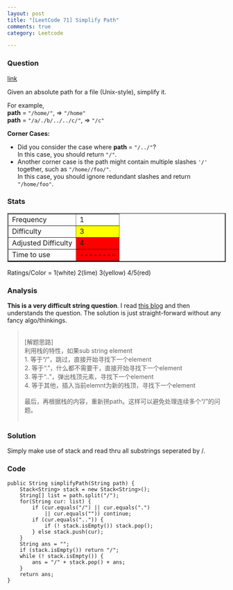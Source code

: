 ```yaml
---
layout: post
title: "[LeetCode 71] Simplify Path"
comments: true
category: Leetcode

---
```


### Question 
[link](https://oj.leetcode.com/problems/simplify-path/)

<div class="question-content">
            <p></p><p>Given an absolute path for a file (Unix-style), simplify it.</p>

<p>For example,<br>
<b>path</b> = <code>"/home/"</code>, =&gt; <code>"/home"</code><br>
<b>path</b> = <code>"/a/./b/../../c/"</code>, =&gt; <code>"/c"</code><br>
</p>

<div class="spoilers" ><b>Corner Cases:</b>

<p>
</p><ul>
<li>Did you consider the case where <b>path</b> = <code>"/../"</code>?<br>
In this case, you should return <code>"/"</code>.</li>
<li>Another corner case is the path might contain multiple slashes <code>'/'</code> together, such as <code>"/home//foo/"</code>.<br>
In this case, you should ignore redundant slashes and return <code>"/home/foo"</code>.</li>
<p></p>
</ul></div><p></p>
          </div>

### Stats
<table border="2">
	<tr>
		<td>Frequency</td>
		<td bgcolor="white">1</td>
	</tr>
	<tr>
		<td>Difficulty</td>
		<td bgcolor="yellow">3</td>
	</tr>
	<tr>
		<td>Adjusted Difficulty</td>
		<td bgcolor="red">4</td>
	</tr>
	<tr>
		<td>Time to use</td>
		<td bgcolor="red">--------</td>
	</tr>
</table>

Ratings/Color = 1(white) 2(lime) 3(yellow) 4/5(red)

### Analysis

__This is a very difficult string question__. I read [this blog](http://fisherlei.blogspot.sg/2013/01/leetcode-simplify-path.html) and then understands the question. The solution is just straight-forward without any fancy algo/thinkings. 

<blockquote cite="http://fisherlei.blogspot.sg/2013/01/leetcode-simplify-path.html">
    <br>
    [解题思路]<br>
    利用栈的特性，如果sub string element<br>
    1. 等于“/”，跳过，直接开始寻找下一个element<br>
    2. 等于“.”，什么都不需要干，直接开始寻找下一个element<br>
    3. 等于“..”，弹出栈顶元素，寻找下一个element<br>
    4. 等于其他，插入当前elemnt为新的栈顶，寻找下一个element<br>
    <br>
    最后，再根据栈的内容，重新拼path。这样可以避免处理连续多个“/”的问题。<br>
    <br>
</blockquote>

### Solution

Simply make use of stack and read thru all substrings seperated by /. 

### Code


    public String simplifyPath(String path) {
        Stack<String> stack = new Stack<String>();
        String[] list = path.split("/");
        for(String cur: list) {
            if (cur.equals("/") || cur.equals(".")
                || cur.equals("")) continue;
            if (cur.equals("..")) {
                if (! stack.isEmpty()) stack.pop();
            } else stack.push(cur);
        }
        String ans = "";
        if (stack.isEmpty()) return "/";
        while (! stack.isEmpty()) {
            ans = "/" + stack.pop() + ans;
        }
        return ans;
    }
